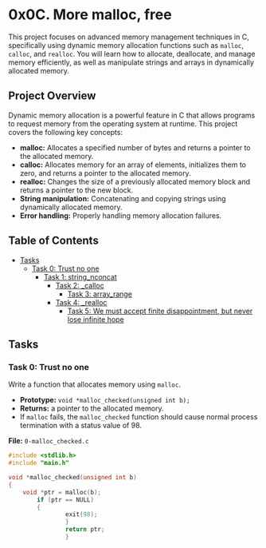 # 0x0C. More malloc, free

This project focuses on advanced memory management techniques in C, specifically using dynamic memory allocation functions such as `malloc`, `calloc`, and `realloc`. You will learn how to allocate, deallocate, and manage memory efficiently, as well as manipulate strings and arrays in dynamically allocated memory.

## Project Overview

Dynamic memory allocation is a powerful feature in C that allows programs to request memory from the operating system at runtime. This project covers the following key concepts:

- **malloc:** Allocates a specified number of bytes and returns a pointer to the allocated memory.
- **calloc:** Allocates memory for an array of elements, initializes them to zero, and returns a pointer to the allocated memory.
- **realloc:** Changes the size of a previously allocated memory block and returns a pointer to the new block.
- **String manipulation:** Concatenating and copying strings using dynamically allocated memory.
- **Error handling:** Properly handling memory allocation failures.

## Table of Contents

- [Tasks](#tasks)
  - [Task 0: Trust no one](#task-0-trust-no-one)
    - [Task 1: string_nconcat](#task-1-string_nconcat)
      - [Task 2: _calloc](#task-2-_calloc)
        - [Task 3: array_range](#task-3-array_range)
	  - [Task 4: _realloc](#task-4-_realloc)
	    - [Task 5: We must accept finite disappointment, but never lose infinite hope](#task-5-we-must-accept-finite-disappointment-but-never-lose-infinite-hope)

## Tasks

### Task 0: Trust no one

Write a function that allocates memory using `malloc`.

- **Prototype:** `void *malloc_checked(unsigned int b);`
- **Returns:** a pointer to the allocated memory.
- If `malloc` fails, the `malloc_checked` function should cause normal process termination with a status value of 98.

**File:** `0-malloc_checked.c`

```c
#include <stdlib.h>
#include "main.h"

void *malloc_checked(unsigned int b)
{
    void *ptr = malloc(b);
        if (ptr == NULL)
	    {
	            exit(98);
		        }
			    return ptr;
			    }
			    